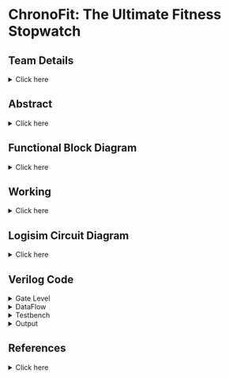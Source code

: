 # ChronoFit: The Ultimate Fitness Stopwatch

## Team Details
<details>
  <summary> Click here </summary>

  > Semester: 3rd Sem B. Tech. CSE

  > Section: S2

  > Team ID: S2-T5

  > Member-1: Atharv Rajurkar, 231CS215, atharvrajurkar.231cs215@nitk.edu.in

  > Member-2: Manish Agarwal, 231CS232, manishagarwal.231cs232@nitk.edu.in

  > Member-3: Saksham Parmar, 231CS253, sakshamparmar.231cs253@nitk.edu.in
</details>

## Abstract
<details>
  <summary>Click here</summary>
  
  ### Motivation
  
  > 
In today’s fast-paced world, maintaining a healthy lifestyle is challenging, particularly due
to the high cost of advanced fitness technology. ChronoFit helps in solving this problem by
contributing to foster a healthier, more active lifestyle in a practical and accessible manner for
college students and beyond.



 ### Problem Statement

  >
The ChronoFit project aims to develop a digital stopwatch that not only functions as a conventional lap timer but also provides fitness insights such as calorie count, heart rate estimates,
and stamina tracking—all without the use of physical sensors. By utilizing average data and
user inputs (such as weight, distance covered, age, and type of activity), ChronoFit will deliver
a unique, sensor-free approach to fitness monitoring.


### Features


•  **Implementing Stopwatch with Lap Timer**:</t>   
  > Standard stopwatch functionality to track time. Ability to record and display multiple lap times.

• **Calorie Calculation**:
  > Estimates calories burned based on user inputs (weight, age, type of activity) using established formulas.
 
• **Heart Rate Estimation**:
  > Calculates estimated heart rate based on age and activity level using standard equations.

• **Speed Tracking**:
  > Calculates average speed.


</details>
  


## Functional Block Diagram
<details>
  <summary> Click here </summary>
  
 ![block_diagram](https://github.com/user-attachments/assets/8256d4ca-b630-43bc-86f8-6f9e13b05982)




</details>

## Working
<details>
  <summary>Click here</summary>

  ### Main Circuit's Working
  In this project model, users input their Weight, Resting Heart Rate(RHR) and Distance along with selecting a specific type of physical activity (namely Walking, Running or Cycling) to receive data upon certain physical attributes after performing the said activity. Once the activity is selected using a switch (which also acts as the start-stop switch for the stopwatch clock), simultaneously the sequential block of the circuit is triggered which is used to track the duration of the activity. The inputs of the users are stored in registers which relay the necessary data further to the respective modules.
  To enter the data of a new user, a reset switch is used which resets the stored values of all the registers to zero, since we have used low level trigger registers here. This allows us to change the data as we require for the new user after which we can toggle the reset switch back to zero to calculate the data for the new user.

The following components are used for the implementation of all the modules:
	
>  1) Adder
>  2) Multiplier
>  3) Multiplexer
>  4) Basic logic gates like OR, AND, NOT gates
>  5) Registers
>  6) JK flip flops

The following modules are used in the circuit: 

#### Calorie Counter
This processing unit takes time, type of activity and weight of the person as the input and provides the calories burned by the user while performing the activity. At a time only one activity can be selected. According to the activity selected, the MET(Metabolic Equivalent of Task) data is then further passed in the unit for processing. MET values are 10(1010) for running, 5(0101) for walking and 8(1000) for cycling. The ongoing time, MET and weight are multiplied together using the formula:
				
    Calorie Counter = time(seconds) * MET * weight(kgs)
The time and MET value is first passed into the 10 bit by 8 bit multiplier and then the output of this multiplier is passed along with the weight of the person to another 10 bit by 8 bit multiplier to generate the amount of Calories burned.

#### Speed Calculator
This unit takes the current time and amount of distance travelled in that time as input. In practical applications, distance can be measured in real time using a GPS sensor, however, due to the limited scope of theory for the given project, using sensors is not recommended. Therefore, we first give the total distance covered by the user as input using switches and then note the time taken by the user to cover the said distance using the stopwatch. 

The module therefore provides us with the actual speed only after the stopwatch for an activity has been turned off using the following formula. It divides the distance and time using an 8 bit by 6 bit divider circuit to generate the speed according to the formula:
				
    Speed = distance(meters)/time taken by the activity(seconds)

  The computation is done using a division circuit.

#### Heart Rate Estimator
This module takes in the initial or the Resting Heart Rate(RHR) of the user before performing the activity and outputs the heartbeat of the user after they have performed the given activity.
The inputs to the module block are: RHR, Weight and the output speed of the _Speed Calculator_ module. The output Target Heart Rate can then be computed using the following formula: 
				
    Target Heart Rate(THR) = RHR + (weight/2) + (speed/3)
It uses two division circuits and two adder circuits to generate the output.

#### Sequential
The sequential module consists of the components required for tracking down the time for which a particular activity has been performed. The inputs to the Sequential block consist of the timed activities and one reset button. The output consists of the activity which was being performed and the time for which it was being performed. 
The main component used inside the sequential block is a mod 60 counter clock. This clock is created using a 6-bit asynchronous counter produced using JK- flip flops.
The input activities are used as the start-stop switch for the counter clock such that if any of the three activities are switched on, the counter clock is activated and if all the three activites are switched to zero, then the clock is paused at whatever time has passed till then.
The reset button is used to reset the timer to zero. Also, since this is a minute timer, or a mod 60 counter, it also automatically resets back to zero when the counter reaches 60. 

The activity which was being performed for the given time is stored in a register because if we were to feed the activity inputs directly into the combinational modules for the calculations, then as soon as the input activities are toggled to zero, the data for the activities passed to the combinational circuits would turn to zero too. To overcome this difficulty, I used a rising edge register which stores the value of the activity which was being performed before the timer went back to zero. This way the value stored in the register is overwritten only when the activity input goes from 0 to 1, in which case the new activity would be stored in the register, which is then passed onto the further circuits for calculations.

![flowchart](https://github.com/user-attachments/assets/44fb8f55-8d3e-4a9c-a1df-5f3381887972)


#### Functional Table(Sample Cases)
| Seconds | RHR | Weight | Distance | Activity | Reset | Calories (Run) | Calories (Walk) | Calories (Cycle) | THR | Speed |
|:-------:|:---:|:------:|:--------:|:--------:|:-----:|:--------------:|:---------------:|:----------------:|:---:|:-----:|
|000101|0111100|1000110|1100100|100|0|11011010110|0000000000000|0000000000000|01100101|00010100|
|001000|0111100|1000110|1100100|010|0|11011010110|1000110000000|0000000000000|01100001|00000111|
|001010|0111100|1000110|1100100|001|0|11011010110|1000110000000|1101101011000|01100000|00000100|
|000001|0000000|0000000|0000000|000|1|00000000000|0000000000000|0000000000000|01010100|11111111|
</details>

<!-- Fourth Section -->
## Logisim Circuit Diagram
<details>
  <summary>Click here</summary>

#### Main Circuit Diagram
 ![ChronoFit](https://github.com/user-attachments/assets/085a8d99-86e6-448e-b190-dce732be354a)
#### Calorie Calculator Module
![CaloCalc](https://github.com/user-attachments/assets/2359c578-6ed6-4ac1-b910-b31921a7b523)
#### Speed Calculator Module
![SpeedCalc](https://github.com/user-attachments/assets/ce588654-d92e-48d2-866b-88337b47ba6d)
#### Heart Rate Estimator Module
![HRcalc](https://github.com/user-attachments/assets/76bece36-5ec0-45c7-b5df-4b1db718c326)
#### Sequential Module
![Sequential](https://github.com/user-attachments/assets/a9d8659c-8432-4afb-9ce4-52932ae8ffd8)
#### Counter Clock Used in Sequential Module 
![CounterClock](https://github.com/user-attachments/assets/e12adf79-bf0e-4bcf-a6eb-0d6a2fc1a2f0)
#### Multiplier Circuit
![Multiplier](https://github.com/user-attachments/assets/85453ef2-b4f2-4b91-a96b-4427dfe4b022)
#### Divider Circuit
![Divider](https://github.com/user-attachments/assets/885f3152-a40f-4360-981e-adc0051be0a1)
#### Processing Unit used in Divider
![ProcessUnit](https://github.com/user-attachments/assets/e67d0fe7-eec0-4678-aa54-d34cd9491acf)


</details>

<!-- Fifth Section -->
## Verilog Code
<details>
	<summary>Gate Level</summary>
	
	module full_adder(
	    input A, B, Cin,
	    output Sum, Cout
	);
	    wire AxorB, AB_and, AxorB_Cin_and;
	    
	    // Sum calculation: Sum = A ⊕ B ⊕ Cin
	    xor (AxorB, A, B);          // A ⊕ B
	    xor (Sum, AxorB, Cin);      // (A ⊕ B) ⊕ Cin
	
	    // Carry-out calculation: Cout = (A AND B) OR (Cin AND (A ⊕ B))
	    and (AB_and, A, B);                 // A AND B
	    and (AxorB_Cin_and, AxorB, Cin);    // (A ⊕ B) AND Cin
	    or (Cout, AB_and, AxorB_Cin_and);   // (A AND B) OR ((A ⊕ B) AND Cin)
	endmodule
	
	module multiplier_8bit (
	    input [7:0] A, B,
	    output [15:0] product
	);
	    wire [7:0] p0, p1, p2, p3, p4, p5, p6, p7;
	    wire [7:0] s1, s2, s3, s4, s5, s6, s7;
	    wire c1, c2, c3, c4, c5, c6, c7, c8, c9, c10, c11, c12, c13, c14, c15, c16, c17, c18;
	
	    // Partial products generation using AND gates
	    and (p0[0], A[0], B[0]); and (p0[1], A[1], B[0]); and (p0[2], A[2], B[0]); and (p0[3], A[3], B[0]);
	    and (p0[4], A[4], B[0]); and (p0[5], A[5], B[0]); and (p0[6], A[6], B[0]); and (p0[7], A[7], B[0]);
	
	    and (p1[0], A[0], B[1]); and (p1[1], A[1], B[1]); and (p1[2], A[2], B[1]); and (p1[3], A[3], B[1]);
	    and (p1[4], A[4], B[1]); and (p1[5], A[5], B[1]); and (p1[6], A[6], B[1]); and (p1[7], A[7], B[1]);
	
	    and (p2[0], A[0], B[2]); and (p2[1], A[1], B[2]); and (p2[2], A[2], B[2]); and (p2[3], A[3], B[2]);
	    and (p2[4], A[4], B[2]); and (p2[5], A[5], B[2]); and (p2[6], A[6], B[2]); and (p2[7], A[7], B[2]);
	
	    and (p3[0], A[0], B[3]); and (p3[1], A[1], B[3]); and (p3[2], A[2], B[3]); and (p3[3], A[3], B[3]);
	    and (p3[4], A[4], B[3]); and (p3[5], A[5], B[3]); and (p3[6], A[6], B[3]); and (p3[7], A[7], B[3]);
	
	    and (p4[0], A[0], B[4]); and (p4[1], A[1], B[4]); and (p4[2], A[2], B[4]); and (p4[3], A[3], B[4]);
	    and (p4[4], A[4], B[4]); and (p4[5], A[5], B[4]); and (p4[6], A[6], B[4]); and (p4[7], A[7], B[4]);
	
	    and (p5[0], A[0], B[5]); and (p5[1], A[1], B[5]); and (p5[2], A[2], B[5]); and (p5[3], A[3], B[5]);
	    and (p5[4], A[4], B[5]); and (p5[5], A[5], B[5]); and (p5[6], A[6], B[5]); and (p5[7], A[7], B[5]);
	
	    and (p6[0], A[0], B[6]); and (p6[1], A[1], B[6]); and (p6[2], A[2], B[6]); and (p6[3], A[3], B[6]);
	    and (p6[4], A[4], B[6]); and (p6[5], A[5], B[6]); and (p6[6], A[6], B[6]); and (p6[7], A[7], B[6]);
	
	    and (p7[0], A[0], B[7]); and (p7[1], A[1], B[7]); and (p7[2], A[2], B[7]); and (p7[3], A[3], B[7]);
	    and (p7[4], A[4], B[7]); and (p7[5], A[5], B[7]); and (p7[6], A[6], B[7]); and (p7[7], A[7], B[7]);
	
	    // Assigning LSB to product
	    assign product[0] = p0[0];
	
	    // Stage 1
	    full_adder fa1 (.A(p0[1]), .B(p1[0]), .Cin(1'b0), .Sum(product[1]), .Cout(c1));
	    full_adder fa2 (.A(p0[2]), .B(p1[1]), .Cin(c1), .Sum(s1[0]), .Cout(c2));
	    full_adder fa3 (.A(p0[3]), .B(p1[2]), .Cin(c2), .Sum(s1[1]), .Cout(c3));
	    full_adder fa4 (.A(p0[4]), .B(p1[3]), .Cin(c3), .Sum(s1[2]), .Cout(c4));
	    full_adder fa5 (.A(p0[5]), .B(p1[4]), .Cin(c4), .Sum(s1[3]), .Cout(c5));
	    full_adder fa6 (.A(p0[6]), .B(p1[5]), .Cin(c5), .Sum(s1[4]), .Cout(c6));
	    full_adder fa7 (.A(p0[7]), .B(p1[6]), .Cin(c6), .Sum(s1[5]), .Cout(c7));
	    full_adder fa8 (.A(1'b0), .B(p1[7]), .Cin(c7), .Sum(s1[6]), .Cout(s1[7]));
	
	        // Stage 2
	    full_adder fa9  (.A(s1[0]), .B(p2[0]), .Cin(1'b0),   .Sum(product[2]), .Cout(c8));
	    full_adder fa10 (.A(s1[1]), .B(p2[1]), .Cin(c8),    .Sum(s2[0]), .Cout(c9));
	    full_adder fa11 (.A(s1[2]), .B(p2[2]), .Cin(c9),    .Sum(s2[1]), .Cout(c10));
	    full_adder fa12 (.A(s1[3]), .B(p2[3]), .Cin(c10),   .Sum(s2[2]), .Cout(c11));
	    full_adder fa13 (.A(s1[4]), .B(p2[4]), .Cin(c11),   .Sum(s2[3]), .Cout(c12));
	    full_adder fa14 (.A(s1[5]), .B(p2[5]), .Cin(c12),   .Sum(s2[4]), .Cout(c13));
	    full_adder fa15 (.A(s1[6]), .B(p2[6]), .Cin(c13),   .Sum(s2[5]), .Cout(c14));
	    full_adder fa16 (.A(s1[7]), .B(p2[7]), .Cin(c14),   .Sum(s2[6]), .Cout(s2[7]));
	
	        // Stage 3
	    full_adder fa17 (.A(s2[0]), .B(p3[0]), .Cin(1'b0),   .Sum(product[3]), .Cout(c15));
	    full_adder fa18 (.A(s2[1]), .B(p3[1]), .Cin(c15),   .Sum(s3[0]), .Cout(c16));
	    full_adder fa19 (.A(s2[2]), .B(p3[2]), .Cin(c16),   .Sum(s3[1]), .Cout(c17));
	    full_adder fa20 (.A(s2[3]), .B(p3[3]), .Cin(c17),   .Sum(s3[2]), .Cout(c18));
	    full_adder fa21 (.A(s2[4]), .B(p3[4]), .Cin(c18),   .Sum(s3[3]), .Cout(c19));
	    full_adder fa22 (.A(s2[5]), .B(p3[5]), .Cin(c19),   .Sum(s3[4]), .Cout(c20));
	    full_adder fa23 (.A(s2[6]), .B(p3[6]), .Cin(c20),   .Sum(s3[5]), .Cout(c21));
	    full_adder fa24 (.A(s2[7]), .B(p3[7]), .Cin(c21),   .Sum(s3[6]), .Cout(s3[7]));
	
	        // Stage 4
	    full_adder fa25 (.A(s3[0]), .B(p4[0]), .Cin(1'b0),   .Sum(product[4]), .Cout(c22));
	    full_adder fa26 (.A(s3[1]), .B(p4[1]), .Cin(c22),   .Sum(s4[0]), .Cout(c23));
	    full_adder fa27 (.A(s3[2]), .B(p4[2]), .Cin(c23),   .Sum(s4[1]), .Cout(c24));
	    full_adder fa28 (.A(s3[3]), .B(p4[3]), .Cin(c24),   .Sum(s4[2]), .Cout(c25));
	    full_adder fa29 (.A(s3[4]), .B(p4[4]), .Cin(c25),   .Sum(s4[3]), .Cout(c26));
	    full_adder fa30 (.A(s3[5]), .B(p4[5]), .Cin(c26),   .Sum(s4[4]), .Cout(c27));
	    full_adder fa31 (.A(s3[6]), .B(p4[6]), .Cin(c27),   .Sum(s4[5]), .Cout(c28));
	    full_adder fa32 (.A(s3[7]), .B(p4[7]), .Cin(c28),   .Sum(s4[6]), .Cout(s4[7]));
	
	        // Stage 5
	    full_adder fa33 (.A(s4[0]), .B(p5[0]), .Cin(1'b0),   .Sum(product[5]), .Cout(c29));
	    full_adder fa34 (.A(s4[1]), .B(p5[1]), .Cin(c29),   .Sum(s5[0]), .Cout(c30));
	    full_adder fa35 (.A(s4[2]), .B(p5[2]), .Cin(c30),   .Sum(s5[1]), .Cout(c31));
	    full_adder fa36 (.A(s4[3]), .B(p5[3]), .Cin(c31),   .Sum(s5[2]), .Cout(c32));
	    full_adder fa37 (.A(s4[4]), .B(p5[4]), .Cin(c32),   .Sum(s5[3]), .Cout(c33));
	    full_adder fa38 (.A(s4[5]), .B(p5[5]), .Cin(c33),   .Sum(s5[4]), .Cout(c34));
	    full_adder fa39 (.A(s4[6]), .B(p5[6]), .Cin(c34),   .Sum(s5[5]), .Cout(c35));
	    full_adder fa40 (.A(s4[7]), .B(p5[7]), .Cin(c35),   .Sum(s5[6]), .Cout(s5[7]));
	
	        // Stage 6
	    full_adder fa41 (.A(s5[0]), .B(p6[0]), .Cin(1'b0),   .Sum(product[6]), .Cout(c36));
	    full_adder fa42 (.A(s5[1]), .B(p6[1]), .Cin(c36),   .Sum(s6[0]), .Cout(c37));
	    full_adder fa43 (.A(s5[2]), .B(p6[2]), .Cin(c37),   .Sum(s6[1]), .Cout(c38));
	    full_adder fa44 (.A(s5[3]), .B(p6[3]), .Cin(c38),   .Sum(s6[2]), .Cout(c39));
	    full_adder fa45 (.A(s5[4]), .B(p6[4]), .Cin(c39),   .Sum(s6[3]), .Cout(c40));
	    full_adder fa46 (.A(s5[5]), .B(p6[5]), .Cin(c40),   .Sum(s6[4]), .Cout(c41));
	    full_adder fa47 (.A(s5[6]), .B(p6[6]), .Cin(c41),   .Sum(s6[5]), .Cout(c42));
	    full_adder fa48 (.A(s5[7]), .B(p6[7]), .Cin(c42),   .Sum(s6[6]), .Cout(s6[7]));
	
	        // Stage 7
	    full_adder fa49 (.A(s6[0]), .B(p7[0]), .Cin(1'b0),   .Sum(product[7]), .Cout(c43));
	    full_adder fa50 (.A(s6[1]), .B(p7[1]), .Cin(c43),   .Sum(product[8]), .Cout(c44));
	    full_adder fa51 (.A(s6[2]), .B(p7[2]), .Cin(c44),   .Sum(product[9]), .Cout(c45));
	    full_adder fa52 (.A(s6[3]), .B(p7[3]), .Cin(c45),   .Sum(product[10]), .Cout(c46));
	    full_adder fa53 (.A(s6[4]), .B(p7[4]), .Cin(c46),   .Sum(product[11]), .Cout(c47));
	    full_adder fa54 (.A(s6[5]), .B(p7[5]), .Cin(c47),   .Sum(product[12]), .Cout(c48));
	    full_adder fa55 (.A(s6[6]), .B(p7[6]), .Cin(c48),   .Sum(product[13]), .Cout(c49));
	    full_adder fa56 (.A(s6[7]), .B(p7[7]), .Cin(c49),   .Sum(product[14]), .Cout(product[15]));
	    
	endmodule
	
	module adder_8bit(
	    input [7:0] A,       // 8-bit input A
	    input [7:0] B,       // 8-bit input B
	    input Cin,           // Carry-in
	    output [7:0] Sum,    // 8-bit Sum output
	    output Cout          // Carry-out
	);
	    wire [7:0] carry;    // Intermediate carries between the stages
	    
	    // First bit addition (least significant bit)
	    full_adder fa0 (
	        .A(A[0]), 
	        .B(B[0]), 
	        .Cin(Cin), 
	        .Sum(Sum[0]), 
	        .Cout(carry[0])
	    );
	    
	    // Remaining bits addition
	    genvar i;
	    generate
	        for (i = 1; i < 8; i = i + 1) begin: full_adder_stage
	            full_adder fa (
	                .A(A[i]), 
	                .B(B[i]), 
	                .Cin(carry[i-1]), 
	                .Sum(Sum[i]), 
	                .Cout(carry[i])
	            );
	        end
	    endgenerate
	
	    // Carry-out of the final adder stage
	    assign Cout = carry[7];
	endmodule
	
	module multiplier_16x8bit (
	    input [15:0] A,        // 16-bit input A (Multiplicand)
	    input [7:0] B,         // 8-bit input B (Multiplier)
	    output reg [23:0] P    // 24-bit product output (16-bit A * 8-bit B)
	);
	
	    always @(*) begin
	        // Perform direct multiplication
	        P = A * B;  // Direct multiplication
	    end
	endmodule
	
	
	module Divider_8bit (
	    input [7:0] A,       // 8-bit numerator (dividend)
	    input [7:0] B,       // 8-bit denominator (divisor)
	    output reg [7:0] Q   // 8-bit quotient
	);
	
	    always @(*) begin
	        // Check for division by zero
	        if (B == 8'b0) begin
	            Q = 8'b0;   // Set quotient to 0 in case of division by zero
	        end else begin
	            // Perform division
	            Q = A / B;  // Quotient
	        end
	    end
	
	endmodule
	
	module fitness_tracker (
	    input wire clk,          // Clock signal
	    input wire rst,          // Reset signal
	    input wire [7:0] RHR,  // 8-bit Resting heart rate
	    input wire [7:0] weight,      // 8-bit Weight input
	    input wire [7:0] age,         // 8-bit Age input
	    input wire [7:0] distance,    // 8-bit Distance input
	    input wire Run,         // Activity 1 button input
	    input wire Walk,         // Activity 2 button input
	    input wire Cycle,         // Activity 3 button input
	    output wire [7:0] seconds_Run, // Time spent on activity 1 (8-bit)
	    output wire [7:0] seconds_Walk, // Time spent on activity 2 (8-bit)
	    output wire [7:0] seconds_Cycle, // Time spent on activity 3 (8-bit)
	    output wire [23:0] calories_Run, // Calories burned in activity 1
	    output wire [23:0] calories_Walk, // Calories burned in activity 2
	    output wire [23:0] calories_Cycle, // Calories burned in activity 3
	    output wire [7:0] speed,       // Speed calculation
	    output wire [7:0] THR    // THR calculation
	);
	
	// Instantiate the stopwatch module to track time for each activity
	fitness_stopwatch stopwatch_inst (
	    .clk(clk),
	    .rst(rst),
	    .RHR(RHR),
	    .weight(weight),
	    .age(age),
	    .distance(distance),
	    .Run(Run),
	    .Walk(Walk),
	    .Cycle(Cycle),
	    .seconds_Run(seconds_Run),
	    .seconds_Walk(seconds_Walk),
	    .seconds_Cycle(seconds_Cycle)
	);
	
	// Instantiate the calorie calculator module to calculate calories burned
	calorie_calculator calorie_calc_inst (
	    .weight(weight),
	    .time_a1(seconds_Run),
	    .time_a2(seconds_Walk),
	    .time_a3(seconds_Cycle),
	    .calories_Run(calories_Run),
	    .calories_Walk(calories_Walk),
	    .calories_Cycle(calories_Cycle)
	);
	
	// Instantiate the speed calculator module to calculate the speed
	speed_calculator speed_calc_inst (
	    .distance(distance),
	    .time_a1(seconds_Run),
	    .time_a2(seconds_Walk),
	    .time_a3(seconds_Cycle),
	    .speed(speed)
	);
	
	// Instantiate the THR calculator module to calculate the THR
	THR_calculator THR_calc_inst (
	    .RHR(RHR),
	    .weight(weight),
	    .speed(speed),
	    .THR(THR)
	);
	
	endmodule
	
	
	// Stopwatch Submodule to track activity time
	module fitness_stopwatch (
	    input wire clk,
	    input wire rst,
	    input wire [7:0] RHR,
	    input wire [7:0] weight,
	    input wire [7:0] age,
	    input wire [7:0] distance,
	    input wire Run,
	    input wire Walk,
	    input wire Cycle,
	    output reg [7:0] seconds_Run,  // Time counter for activity 1
	    output reg [7:0] seconds_Walk,  // Time counter for activity 2
	    output reg [7:0] seconds_Cycle   // Time counter for activity 3
	);
	
	reg [7:0] counter_a1, counter_a2, counter_a3;
	
	always @(posedge clk or posedge rst) begin
	    if (rst) begin
	        counter_a1 <= 8'd0;
	        counter_a2 <= 8'd0;
	        counter_a3 <= 8'd0;
	        seconds_Run <= 8'd0;
	        seconds_Walk <= 8'd0;
	        seconds_Cycle <= 8'd0;
	    end else begin
	        // Activity 1 time tracking
	        if (Run) begin
	            if (counter_a1 < 8'd59)
	                counter_a1 <= counter_a1 + 1;
	            else
	                counter_a1 <= 8'd0;  // Reset counter after 59 seconds
	        end
	        seconds_Run <= counter_a1;
	
	        // Activity 2 time tracking
	        if (Walk) begin
	            if (counter_a2 < 8'd59)
	                counter_a2 <= counter_a2 + 1;
	            else
	                counter_a2 <= 8'd0;
	        end
	        seconds_Walk <= counter_a2;
	
	        // Activity 3 time tracking
	        if (Cycle) begin
	            if (counter_a3 < 8'd59)
	                counter_a3 <= counter_a3 + 1;
	            else
	                counter_a3 <= 8'd0;
	        end
	        seconds_Cycle <= counter_a3;
	    end
	end
	
	endmodule
	
	
	
	module calorie_calculator (
	    input wire [7:0] weight,       // User's weight
	    input wire [7:0] time_a1,      // Time spent on activity 1
	    input wire [7:0] time_a2,      // Time spent on activity 2
	    input wire [7:0] time_a3,      // Time spent on activity 3
	    output reg [23:0] calories_Run, // Calories burned in activity 1
	    output reg [23:0] calories_Walk, // Calories burned in activity 2
	    output reg [23:0] calories_Cycle   // Calories burned in activity 3
	);
	
	    // Constants for calorie calculation, explicitly defined as 8 bits
	    localparam [7:0] constant_a1 = 8'd10;  // Constant for activity 1
	    localparam [7:0] constant_a2 = 8'd5;  // Constant for activity 2
	    localparam [7:0] constant_a3 = 8'd8; // Constant for activity 3
	
	    wire [15:0] weight_time_a1; // Intermediate product for activity 1
	    wire [15:0] weight_time_a2; // Intermediate product for activity 2
	    wire [15:0] weight_time_a3; // Intermediate product for activity 3
	
	    // Instantiate the multipliers for the first stage (8x8 -> 16)
	    multiplier_8bit mult_a1 (
	        .A(weight),          // User's weight
	        .B(constant_a1),    // Activity 1 constant
	        .product(weight_time_a1)   // Output product for activity 1
	    );
	
	    multiplier_8bit mult_a2 (
	        .A(weight),          // User's weight
	        .B(constant_a2),    // Activity 2 constant
	        .product(weight_time_a2)   // Output product for activity 2
	    );
	
	    multiplier_8bit mult_a3 (
	        .A(weight),          // User's weight
	        .B(constant_a3),    // Activity 3 constant
	        .product(weight_time_a3)   // Output product for activity 3
	    );
	
	    // Now instantiate the second stage of multipliers (16x8 -> 24)
	    wire [23:0] final_calories_Run, final_calories_Walk, final_calories_Cycle;
	
	    multiplier_16x8bit final_mult_a1 (
	        .A(weight_time_a1),  // Intermediate product (16 bits)
	        .B(time_a1),         // Time spent on activity 1 (8 bits)
	        .P(final_calories_Run) // Final calories burned in activity 1 (24 bits)
	    );
	
	    multiplier_16x8bit final_mult_a2 (
	        .A(weight_time_a2),  // Intermediate product (16 bits)
	        .B(time_a2),         // Time spent on activity 2 (8 bits)
	        .P(final_calories_Walk) // Final calories burned in activity 2 (24 bits)
	    );
	
	    multiplier_16x8bit final_mult_a3 (
	        .A(weight_time_a3),  // Intermediate product (16 bits)
	        .B(time_a3),         // Time spent on activity 3 (8 bits)
	        .P(final_calories_Cycle) // Final calories burned in activity 3 (24 bits)
	    );
	
	    // Assign the final calories to the outputs
	    always @(*) begin
	        calories_Run = final_calories_Run; // Calories burned in activity 1
	        calories_Walk = final_calories_Walk; // Calories burned in activity 2
	        calories_Cycle = final_calories_Cycle; // Calories burned in activity 3
	    end
	
	endmodule
	
	module speed_calculator (
	    input wire [7:0] distance,    // Distance travelled
	    input wire [7:0] time_a1,     // Time spent on activity 1
	    input wire [7:0] time_a2,     // Time spent on activity 2
	    input wire [7:0] time_a3,     // Time spent on activity 3
	    output reg [7:0] speed        // Calculated speed (distance / time)
	);
	
	    wire [7:0] time_sum_1;  // Intermediate sum of time_a1 + time_a2
	    wire [7:0] total_time;   // Total time (time_sum_1 + time_a3)
	    wire [7:0] final_speed;
	
	    // Instantiate the first adder (time_a1 + time_a2) with carry-in as 0
	    adder_8bit adder1 (
	        .A(time_a1),
	        .B(time_a2),
	        .Cin(1'b0),         // Carry-in set to 0
	        .Sum(time_sum_1),
	        .Cout()             // Unused carry-out
	    );
	
	    // Instantiate the second adder (time_sum_1 + time_a3) with carry-in as 0
	    adder_8bit adder2 (
	        .A(time_sum_1),
	        .B(time_a3),
	        .Cin(1'b0),         // Carry-in set to 0
	        .Sum(total_time),
	        .Cout()             // Unused carry-out
	    );
	
	    Divider_8bit distance_time (
	        .A(distance),
	        .B(total_time),
	        .Q(final_speed)
	    );
	    // Always block to calculate the speed
	    always @(*) begin
	        // Check if total_time is non-zero to avoid division by zero
	        if (total_time > 0) begin
	            speed = final_speed;  // Calculate speed (distance / total_time)
	        end else begin
	            speed = 8'd0;  // Set speed to zero if no time has been recorded
	        end
	    end
	
	endmodule
	
	
	module THR_calculator (
	    input wire [7:0] RHR,   // Resting heart rate
	    input wire [7:0] weight,        // Weight of the user
	    input wire [7:0] speed,         // Speed of the user
	    output reg [7:0] THR      // Calculated THR
	);
	
	    wire [7:0] weight_contribution;
	    wire [7:0] speed_contribution;
	    wire [7:0] weight_speed;
	    wire [7:0] THR_final;
	
	    // Instantiate multiplier for weight contribution
	    Divider_8bit weight_divider (
	        .A(weight),
	        .B(8'd2),
	        .Q(weight_contribution)
	    );
	
	    // Instantiate multiplier for speed contribution
	    Divider_8bit speed_divider (
	        .A(speed),
	        .B(8'd3),
	        .Q(speed_contribution)
	    );
	
	    adder_8bit contributor_adder(
	        .A(weight_contribution),
	        .B(speed_contribution),
	        .Cin(1'b0),         // Carry-in set to 0
	        .Sum(weight_speed),
	        .Cout()  
	    );
	
	    adder_8bit THR_adder(
	        .A(RHR),
	        .B(weight_speed),
	        .Cin(1'b0),         // Carry-in set to 0
	        .Sum(THR_final),
	        .Cout()  
	    );
	    always @(*) begin
	        // Calculate THR using contributions and resting heart rate
	        THR = THR_final;
	    end
	
	endmodule

</details>

<details>
  <summary>DataFlow</summary>
	

	module fitness_tracker (
	    input wire clk,          // Clock signal
	    input wire rst,          // Reset signal
	    input wire [7:0] RHR,  // 8-bit Resting heart rate
	    input wire [7:0] weight,      // 8-bit Weight input
	    input wire [7:0] age,         // 8-bit Age input
	    input wire [7:0] distance,    // 8-bit Distance input
	    input wire Run,         // Activity 1 button input
	    input wire Walk,         // Activity 2 button input
	    input wire Cycle,         // Activity 3 button input
	    output wire [7:0] seconds_Run, // Time spent on activity 1 (8-bit)
	    output wire [7:0] seconds_Walk, // Time spent on activity 2 (8-bit)
	    output wire [7:0] seconds_Cycle, // Time spent on activity 3 (8-bit)
	    output wire [23:0] calories_Run, // Calories burned in activity 1
	    output wire [23:0] calories_Walk, // Calories burned in activity 2
	    output wire [23:0] calories_Cycle, // Calories burned in activity 3
	    output wire [7:0] speed,       // Speed calculation
	    output wire [7:0] THR    // Heartbeat calculation
	);
	
	// Instantiate the stopwatch module to track time for each activity
	fitness_stopwatch stopwatch_inst (
	    .clk(clk),
	    .rst(rst),
	    .RHR(RHR),
	    .weight(weight),
	    .age(age),
	    .distance(distance),
	    .Run(Run),
	    .Walk(Walk),
	    .Cycle(Cycle),
	    .seconds_Run(seconds_Run),
	    .seconds_Walk(seconds_Walk),
	    .seconds_Cycle(seconds_Cycle)
	);
	
	// Instantiate the calorie calculator module to calculate calories burned
	calorie_calculator calorie_calc_inst (
	    .weight(weight),
	    .time_Run(seconds_Run),
	    .time_Walk(seconds_Walk),
	    .time_Cycle(seconds_Cycle),
	    .calories_Run(calories_Run),
	    .calories_Walk(calories_Walk),
	    .calories_Cycle(calories_Cycle)
	);
	
	// Instantiate the speed calculator module to calculate the speed
	speed_calculator speed_calc_inst (
	    .distance(distance),
	    .time_Run(seconds_Run),
	    .time_Walk(seconds_Walk),
	    .time_Cycle(seconds_Cycle),
	    .speed(speed)
	);
	
	// Instantiate the heartbeat calculator module to calculate the heartbeat
	heartbeat_calculator heartbeat_calc_inst (
	    .RHR(RHR),
	    .weight(weight),
	    .speed(speed),
	    .THR(THR)
	);
	
	endmodule
	
	
	// Stopwatch Submodule to track activity time
	module fitness_stopwatch (
	    input wire clk,
	    input wire rst,
	    input wire [7:0] RHR,
	    input wire [7:0] weight,
	    input wire [7:0] age,
	    input wire [7:0] distance,
	    input wire Run,
	    input wire Walk,
	    input wire Cycle,
	    output reg [7:0] seconds_Run,  // Time counter for activity 1
	    output reg [7:0] seconds_Walk,  // Time counter for activity 2
	    output reg [7:0] seconds_Cycle   // Time counter for activity 3
	);
	
	reg [7:0] counter_Run, counter_Walk, counter_Cycle;
	
	always @(posedge clk or posedge rst) begin
	    if (rst) begin
	        counter_Run <= 8'd0;
	        counter_Walk <= 8'd0;
	        counter_Cycle <= 8'd0;
	        seconds_Run <= 8'd0;
	        seconds_Walk <= 8'd0;
	        seconds_Cycle <= 8'd0;
	    end else begin
	        // Activity 1 time tracking
	        if (Run) begin
	            if (counter_Run < 8'd59)
	                counter_Run <= counter_Run + 1;
	            else
	                counter_Run <= 8'd0;  // Reset counter after 59 seconds
	        end
	        seconds_Run <= counter_Run;
	
	        // Activity 2 time tracking
	        if (Walk) begin
	            if (counter_Walk < 8'd59)
	                counter_Walk <= counter_Walk + 1;
	            else
	                counter_Walk <= 8'd0;
	        end
	        seconds_Walk <= counter_Walk;
	
	        // Activity 3 time tracking
	        if (Cycle) begin
	            if (counter_Cycle < 8'd59)
	                counter_Cycle <= counter_Cycle + 1;
	            else
	                counter_Cycle <= 8'd0;
	        end
	        seconds_Cycle <= counter_Cycle;
	    end
	end
	
	endmodule
	
	
	// Calorie Calculator Submodule
	module calorie_calculator (
	    input wire [7:0] weight,       // User's weight
	    input wire [7:0] time_Run,      // Time spent on activity 1
	    input wire [7:0] time_Walk,      // Time spent on activity 2
	    input wire [7:0] time_Cycle,      // Time spent on activity 3
	    output reg [23:0] calories_Run, // Calories burned in activity 1
	    output reg [23:0] calories_Walk, // Calories burned in activity 2
	    output reg [23:0] calories_Cycle  // Calories burned in activity 3
	);
	
	// Constants for calorie calculation
	localparam MET_Run = 10;
	localparam MET_Walk = 5;
	localparam MET_Cycle = 8;
	
	always @(*) begin
	    // Calorie calculation for each activity
	    calories_Run = MET_Run * weight * time_Run;
	    calories_Walk = MET_Walk * weight * time_Walk;
	    calories_Cycle = MET_Cycle * weight * time_Cycle;
	end
	
	endmodule
	
	
	// Speed Calculator Submodule
	module speed_calculator (
	    input wire [7:0] distance,    // Distance travelled
	    input wire [7:0] time_Run,     // Time spent on activity 1
	    input wire [7:0] time_Walk,     // Time spent on activity 2
	    input wire [7:0] time_Cycle,     // Time spent on activity 3
	    output reg [7:0] speed       // Calculated speed (distance / time)
	);
	
	reg [7:0] total_time;  // Total time spent across all activities
	
	always @(*) begin
	    total_time = time_Run + time_Walk + time_Cycle;  // Total time spent in all activities
	    
	    // Check if total_time is non-zero to avoid division by zero
	    if (total_time > 0) begin
	        speed = distance / total_time;  // Calculate speed (distance/time)
	    end else begin
	        speed = 7'd0;  // Set speed to zero if no time has been recorded
	    end
	end
	
	endmodule
	
	
	// Heartbeat Calculator Submodule
	module heartbeat_calculator (
	    input wire [7:0] RHR,   // Resting heart rate
	    input wire [7:0] weight,       // Weight of the user
	    input wire [7:0] speed,       // Speed of the user
	    output reg [7:0] THR    // Calculated heartbeat
	);
	
	// Fixed-point multiplication constants for weight and speed contributions
	localparam weight_factor = 5;  // Approximation for 0.5 * weight (scaled up by 10)
	localparam speed_factor = 3;   // Approximation for 0.3 * speed (scaled up by 10)
	
	always @(*) begin
	    // Heartbeat calculation: hr_resting + (0.5 * weight) + (0.3 * speed)
	    THR = RHR + (weight * weight_factor) / 10 + (speed * speed_factor) / 10;
	end
	
	endmodule

</details>
<details>
	<summary>Testbench</summary>

	module tb_fitness_tracker;

	// Inputs
	reg clk;
	reg rst;
	reg [7:0] RHR;
	reg [7:0] weight;
	reg [7:0] age;
	reg [7:0] distance;
	reg Run;
	reg Walk;
	reg Cycle;
	
	// Outputs
	wire [7:0] seconds_Run;
	wire [7:0] seconds_Walk;
	wire [7:0] seconds_Cycle;
	wire [23:0] calories_Run;
	wire [23:0] calories_Walk;
	wire [23:0] calories_Cycle;
	wire [7:0] speed;
	wire [7:0] THR;
	
	// Instantiate the Unit Under Test (UUT)
	fitness_tracker uut (
	    .clk(clk),
	    .rst(rst),
	    .RHR(RHR),
	    .weight(weight),
	    .age(age),
	    .distance(distance),
	    .Run(Run),
	    .Walk(Walk),
	    .Cycle(Cycle),
	    .seconds_Run(seconds_Run),
	    .seconds_Walk(seconds_Walk),
	    .seconds_Cycle(seconds_Cycle),
	    .calories_Run(calories_Run),
	    .calories_Walk(calories_Walk),
	    .calories_Cycle(calories_Cycle),
	    .speed(speed),
	    .THR(THR)
	);
	
	// Clock generation
	always #10 clk = ~clk;
	
	initial begin
	    // Initialize Inputs
	    clk = 0;
	    rst = 1;
	    RHR = 8'd60;  // Initial heart rate
	    weight = 8'd70;      // Weight in kg
	    distance = 8'd100;   // Distance in meters
	    Run = 0;
	    Walk = 0;
	    Cycle = 0;
	
	    // Reset the system
	    #10 rst = 0;
	
	    // Test case 1
	    #20 Run = 1;
	    #100 Run = 0;
	
	    // Test case 2
	    #20 Walk = 1;
	    #150 Walk = 0;
	
	    // Test case 3
	    #20 Cycle = 1;
	    #200 Cycle = 0;
	
	
	    #20 $display("Average Speed:%d m/s", distance/(seconds_Run+seconds_Walk+seconds_Cycle));
	    #20 $display("Total Time: %d sec", (seconds_Run+seconds_Walk+seconds_Cycle));
	    // End simulation after testing
	    #100 $finish;
	end
	
	// Monitor output for stopwatch, calorie calculation, speed, and THR
	
	initial begin
	    $monitor("Time: %0t | Run: %b | Walk: %b | Cycle: %b | Sec_Run: %d | calories_Run: %d | Sec_Walk: %d | calories_Walk: %d | Sec_Cycle: %d | calories_Cycle: %d | Speed: %d | THR: %d", 
	             $time, Run, Walk, Cycle, seconds_Run, calories_Run, seconds_Walk, calories_Walk, seconds_Cycle, calories_Cycle, speed, THR);
	end
	
	endmodule
</details>
<details>
	<summary>Output</summary>
	<img width="965" alt="Screenshot 2024-10-17 at 2 58 03 AM" src="https://github.com/user-attachments/assets/d728ad3f-ab67-4b9f-a082-aa2fb87aeae1">

</details>

## References
<details>
  <summary>Click here</summary>
  
>[r1, ] 555 Timer IC Pin Diagram, Circuit, Working, Datasheet, Modes — electronicsforu.com.
> https://www.electronicsforu.com/technology-trends/learn-electronics/555-timer-working-specifications.

  > [gee, ] Shift Registers in Digital Logic - GeeksforGeeks — geeksforgeeks.org.                
> https://www.geeksforgeeks.org/shift-registers-in-digital-logic/.

  > [Kaminski, ] Kaminski, J. Metabolic Equivalents: What Are They & How to Calculate Them — NASM — blog.nasm.org.
> https://blog.nasm.org/metabolic-equivalents-for-weight-loss:

  > [WatElectronics, ] WatElectronics. Binary Division : Truth Table, Rules of Division & Examples
— watelectronics.com.
> https://www.watelectronics.com/binary-division/.

   
</details>



